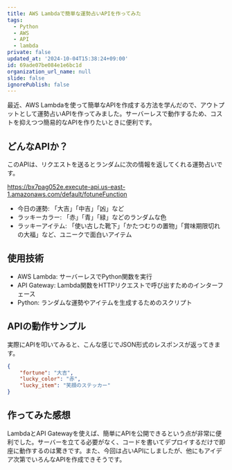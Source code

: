```yaml
---
title: AWS Lambdaで簡単な運勢占いAPIを作ってみた
tags:
  - Python
  - AWS
  - API
  - lambda
private: false
updated_at: '2024-10-04T15:38:24+09:00'
id: 69ade07be084e1e6bc1d
organization_url_name: null
slide: false
ignorePublish: false
---
```

最近、AWS Lambdaを使って簡単なAPIを作成する方法を学んだので、アウトプットとして運勢占いAPIを作ってみました。サーバーレスで動作するため、コストを抑えつつ簡易的なAPIを作りたいときに便利です。

## どんなAPIか？
このAPIは、リクエストを送るとランダムに次の情報を返してくれる運勢占いです。

https://bx7pag052e.execute-api.us-east-1.amazonaws.com/default/fotuneFunction

- 今日の運勢: 「大吉」「中吉」「凶」など
- ラッキーカラー: 「赤」「青」「緑」などのランダムな色
- ラッキーアイテム: 「使い古した靴下」「かたつむりの置物」「賞味期限切れの大福」など、ユニークで面白いアイテム

## 使用技術
- AWS Lambda: サーバーレスでPython関数を実行
- API Gateway: Lambda関数をHTTPリクエストで呼び出すためのインターフェース
- Python: ランダムな運勢やアイテムを生成するためのスクリプト

## APIの動作サンプル
実際にAPIを叩いてみると、こんな感じでJSON形式のレスポンスが返ってきます。
```json
{
    "fortune": "大吉",
    "lucky_color": "赤",
    "lucky_item": "笑顔のステッカー"
}
```

## 作ってみた感想
LambdaとAPI Gatewayを使えば、簡単にAPIを公開できるという点が非常に便利でした。サーバーを立てる必要がなく、コードを書いてデプロイするだけで即座に動作するのは驚きです。また、今回は占いAPIにしましたが、他にもアイデア次第でいろんなAPIを作成できそうです。
